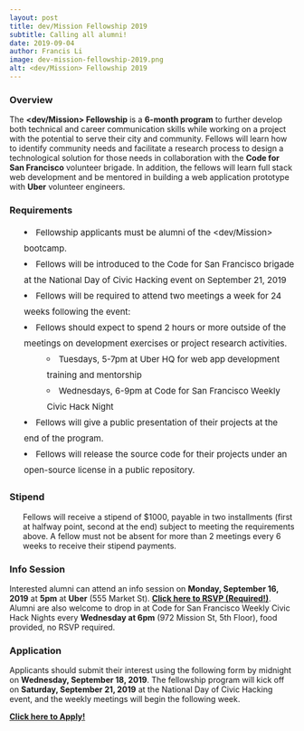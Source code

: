 ```yaml
---
layout: post
title: dev/Mission Fellowship 2019
subtitle: Calling all alumni!
date: 2019-09-04
author: Francis Li
image: dev-mission-fellowship-2019.png
alt: <dev/Mission> Fellowship 2019
---
```

<h3><span class="c7">Overview</span></h3>
<p class="c2"><span>The </span><span class="c6"><b>&lt;dev/Mission&gt; Fellowship</b></span><span>&nbsp;is a </span><span class="c6"><b>6-month program</b></span><span>&nbsp;to further develop both technical and career communication skills while working on a project with the potential to serve their city and community. Fellows will learn how to identify community needs and facilitate a research process to design a technological solution for those needs in collaboration with the </span><span class="c6"><b>Code for San Francisco</b></span><span>&nbsp;volunteer brigade. In addition, the fellows will learn full stack web development and be mentored in building a web application prototype with </span><span class="c6"><b>Uber</b></span><span class="c1">&nbsp;volunteer engineers.</span></p>
<h3 class="c5" id="h.u5v64vdrxx0c"><span class="c7">Requirements</span></h3>
<ul class="c13 lst-kix_i9706g5iuf6n-0 start" style="list-style: inside disc; font-size: 15px; line-height: 28px;">
<li class="c0"><span class="c1">Fellowship applicants must be alumni of the &lt;dev/Mission&gt; bootcamp.</span></li>
<li class="c0"><span class="c1">Fellows will be introduced to the Code for San Francisco brigade at the National Day of Civic Hacking event on September 21, 2019</span></li>
<li class="c0"><span>Fellows will be </span><span>required</span><span class="c1">&nbsp;to attend two meetings a week for 24 weeks following the event:</span></li>
<li class="c0"><span class="c1">Fellows should expect to spend 2 hours or more outside of the meetings on development exercises or project research activities.</span>
<ul class="c13 lst-kix_i9706g5iuf6n-1 start" style="list-style: inside circle; margin-left: 1em;">
<li class="c2 c4"><span class="c1">Tuesdays, 5-7pm at Uber HQ for web app development training and mentorship</span></li>
<li class="c2 c4"><span class="c1">Wednesdays, 6-9pm at Code for San Francisco Weekly Civic Hack Night</span></li>
</ul>
</li>
<li class="c0"><span class="c1">Fellows will give a public presentation of their projects at the end of the program.</span></li>
<li class="c0"><span class="c1">Fellows will release the source code for their projects under an open-source license in a public repository.</span></li>
</ul>
<h3 class="c5" id="h.8qhsszjmevx0"><span class="c7">Stipend</span></h3>
<ul class="c13 lst-kix_16aozpbi6ufb-0 start">
<p><span>Fellows will receive a stipend of $1000, payable in two installments (first at halfway point, second at the end) subject to meeting the requirements above. A fellow must not be absent for more than </span><span>2 meetings every 6 </span><span class="c1">weeks to receive their stipend payments.</span></p>
</ul>
<h3 class="c5" id="h.6kmkdv20iek6"><span class="c7">Info Session</span></h3>
<p class="c2"><span>Interested alumni can attend an info session on </span><span class="c6"><b>Monday, September 16, 2019</b></span><span>&nbsp;at </span><span class="c6"><b>5pm</b></span><span>&nbsp;at </span><span class="c6"><b>Uber</b> </span><span>(555 Market St). </span><span class="c6 c9"><a class="c10" href="https://devmissionfellowship.splashthat.com/"><b>Click here to RSVP (Required!)</b></a></span><span>. </span><span>Alumni are also welcome to drop in at Code for San Francisco Weekly Civic Hack Nights every </span><span><b>Wednesday at 6pm</b></span><span class="c6">&nbsp;</span><span>(972 Mission St, 5th Floor), food provided, no RSVP required.</span></p>
<h3 class="c5" id="h.gqj75w8n1et4"><span class="c7">Application</span></h3>
<p class="c2"><span>Applicants should submit their interest using the following form by midnight on </span><span class="c6"><b>Wednesday, September 18, 2019</b></span><span>. The fellowship program will kick off on </span><span class="c6"><b>Saturday, September 21, 2019</b></span><span class="c1">&nbsp;at the National Day of Civic Hacking event, and the weekly meetings will begin the following week.</span></p><p class="c11"><span class="c9 c6"><a class="c10" href="https://forms.gle/D1muooen7k1s9VhK7"><b>Click here to Apply!</b></a></span></p>

